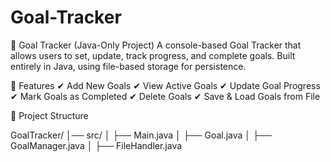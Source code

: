 # Goal-Tracker



🎯 Goal Tracker (Java-Only Project)
A console-based Goal Tracker that allows users to set, update, track progress, and complete goals. Built entirely in Java, using file-based storage for persistence.

📌 Features
✔ Add New Goals
✔ View Active Goals
✔ Update Goal Progress
✔ Mark Goals as Completed
✔ Delete Goals
✔ Save & Load Goals from File

📂 Project Structure

GoalTracker/
│── src/
│   ├── Main.java
│   ├── Goal.java
│   ├── GoalManager.java
│   ├── FileHandler.java
